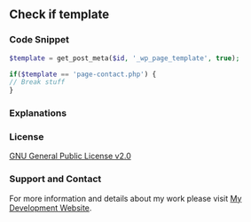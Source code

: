 ## Check if template

### Code Snippet

```php
$template = get_post_meta($id, '_wp_page_template', true);

if($template == 'page-contact.php') {
// Break stuff
}
```
### Explanations

### License

[GNU General Public License v2.0](https://github.com/dedewiweka/snippets/blob/main/LICENSE)

### Support and Contact

For more information and details about my work please visit [My Development Website](https://dede.wiweka.com/development).
